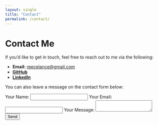 ```yaml
---
layout: single
title: "Contact"
permalink: /contact/
---
```


# Contact Me

If you’d like to get in touch, feel free to reach out to me via the following:

- **Email:** reecelance@gmail.com
- [**GitHub**](https://github.com/reece-lance)
- [**LinkedIn**](https://www.linkedin.com/in/reece-lance)

You can also leave a message on the contact form below:
<form
  action="https://formspree.io/f/xpwzwjvp"
  method="POST"
>
  <label>
    Your Name:
    <input type="text" name="name">
  </label>
  <label>
    Your Email:
    <input type="email" name="_replyto">
  </label>
  <label>
    Your Message:
    <textarea name="message"></textarea>
  </label>
  <button type="submit">Send</button>
</form>
